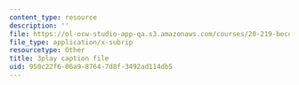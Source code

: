 ```yaml
---
content_type: resource
description: ''
file: https://ol-ocw-studio-app-qa.s3.amazonaws.com/courses/20-219-becoming-the-next-bill-nye-writing-and-hosting-the-educational-show-january-iap-2015/950c22f606a987647d8f3492ad114db5_VQi6t2NfWig.srt
file_type: application/x-subrip
resourcetype: Other
title: 3play caption file
uid: 950c22f6-06a9-8764-7d8f-3492ad114db5
---
```

